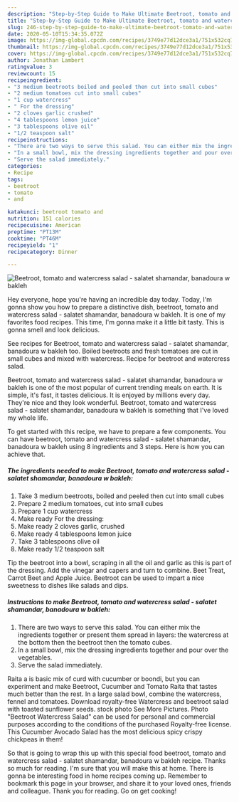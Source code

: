 ```yaml
---
description: "Step-by-Step Guide to Make Ultimate Beetroot, tomato and watercress salad - salatet shamandar, banadoura w bakleh"
title: "Step-by-Step Guide to Make Ultimate Beetroot, tomato and watercress salad - salatet shamandar, banadoura w bakleh"
slug: 246-step-by-step-guide-to-make-ultimate-beetroot-tomato-and-watercress-salad-salatet-shamandar-banadoura-w-bakleh
date: 2020-05-10T15:34:35.072Z
image: https://img-global.cpcdn.com/recipes/3749e77d12dce3a1/751x532cq70/beetroot-tomato-and-watercress-salad-salatet-shamandar-banadoura-w-bakleh-recipe-main-photo.jpg
thumbnail: https://img-global.cpcdn.com/recipes/3749e77d12dce3a1/751x532cq70/beetroot-tomato-and-watercress-salad-salatet-shamandar-banadoura-w-bakleh-recipe-main-photo.jpg
cover: https://img-global.cpcdn.com/recipes/3749e77d12dce3a1/751x532cq70/beetroot-tomato-and-watercress-salad-salatet-shamandar-banadoura-w-bakleh-recipe-main-photo.jpg
author: Jonathan Lambert
ratingvalue: 3
reviewcount: 15
recipeingredient:
- "3 medium beetroots boiled and peeled then cut into small cubes"
- "2 medium tomatoes cut into small cubes"
- "1 cup watercress"
- " For the dressing"
- "2 cloves garlic crushed"
- "4 tablespoons lemon juice"
- "3 tablespoons olive oil"
- "1/2 teaspoon salt"
recipeinstructions:
- "There are two ways to serve this salad. You can either mix the ingredients together or present them spread in layers: the watercress at the bottom then the beetroot then the tomato cubes."
- "In a small bowl, mix the dressing ingredients together and pour over the vegetables."
- "Serve the salad immediately."
categories:
- Recipe
tags:
- beetroot
- tomato
- and

katakunci: beetroot tomato and 
nutrition: 151 calories
recipecuisine: American
preptime: "PT13M"
cooktime: "PT46M"
recipeyield: "1"
recipecategory: Dinner

---
```



![Beetroot, tomato and watercress salad - salatet shamandar, banadoura w bakleh](https://img-global.cpcdn.com/recipes/3749e77d12dce3a1/751x532cq70/beetroot-tomato-and-watercress-salad-salatet-shamandar-banadoura-w-bakleh-recipe-main-photo.jpg)

Hey everyone, hope you're having an incredible day today. Today, I'm gonna show you how to prepare a distinctive dish, beetroot, tomato and watercress salad - salatet shamandar, banadoura w bakleh. It is one of my favorites food recipes. This time, I'm gonna make it a little bit tasty. This is gonna smell and look delicious.

See recipes for Beetroot, tomato and watercress salad - salatet shamandar, banadoura w bakleh too. Boiled beetroots and fresh tomatoes are cut in small cubes and mixed with watercress. Recipe for beetroot and watercress salad.

Beetroot, tomato and watercress salad - salatet shamandar, banadoura w bakleh is one of the most popular of current trending meals on earth. It is simple, it's fast, it tastes delicious. It is enjoyed by millions every day. They're nice and they look wonderful. Beetroot, tomato and watercress salad - salatet shamandar, banadoura w bakleh is something that I've loved my whole life.


To get started with this recipe, we have to prepare a few components. You can have beetroot, tomato and watercress salad - salatet shamandar, banadoura w bakleh using 8 ingredients and 3 steps. Here is how you can achieve that.

<!--inarticleads1-->

##### The ingredients needed to make Beetroot, tomato and watercress salad - salatet shamandar, banadoura w bakleh:

1. Take 3 medium beetroots, boiled and peeled then cut into small cubes
1. Prepare 2 medium tomatoes, cut into small cubes
1. Prepare 1 cup watercress
1. Make ready  For the dressing:
1. Make ready 2 cloves garlic, crushed
1. Make ready 4 tablespoons lemon juice
1. Take 3 tablespoons olive oil
1. Make ready 1/2 teaspoon salt


Tip the beetroot into a bowl, scraping in all the oil and garlic as this is part of the dressing. Add the vinegar and capers and turn to combine. Beet Treat, Carrot Beet and Apple Juice. Beetroot can be used to impart a nice sweetness to dishes like salads and dips. 

<!--inarticleads2-->

##### Instructions to make Beetroot, tomato and watercress salad - salatet shamandar, banadoura w bakleh:

1. There are two ways to serve this salad. You can either mix the ingredients together or present them spread in layers: the watercress at the bottom then the beetroot then the tomato cubes.
1. In a small bowl, mix the dressing ingredients together and pour over the vegetables.
1. Serve the salad immediately.


Raita a is basic mix of curd with cucumber or boondi, but you can experiment and make Beetroot, Cucumber and Tomato Raita that tastes much better than the rest. In a large salad bowl, combine the watercress, fennel and tomatoes. Download royalty-free Watercress and beetroot salad with toasted sunflower seeds. stock photo See More Pictures. Photo &#34;Beetroot Watercress Salad&#34; can be used for personal and commercial purposes according to the conditions of the purchased Royalty-free license. This Cucumber Avocado Salad has the most delicious spicy crispy chickpeas in them! 

So that is going to wrap this up with this special food beetroot, tomato and watercress salad - salatet shamandar, banadoura w bakleh recipe. Thanks so much for reading. I'm sure that you will make this at home. There is gonna be interesting food in home recipes coming up. Remember to bookmark this page in your browser, and share it to your loved ones, friends and colleague. Thank you for reading. Go on get cooking!
